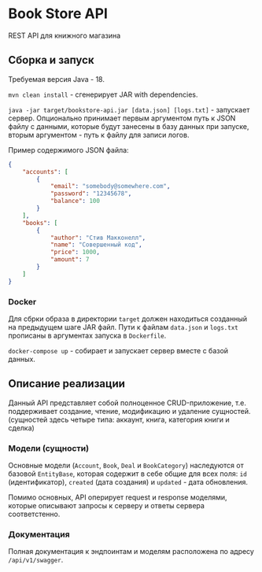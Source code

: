 # Book Store API

REST API для книжного магазина

## Сборка и запуск

Требуемая версия Java - 18.

`mvn clean install` - сгенерирует JAR with dependencies.


`java -jar target/bookstore-api.jar [data.json] [logs.txt]` - запускает
сервер. Опционально принимает первым аргументом путь к JSON файлу с данными, которые
будут занесены в базу данных при запуске, вторым аргументом -
путь к файлу для записи логов.

Пример содержимого JSON файла:

```json
{
    "accounts": [
        {
            "email": "somebody@somewhere.com",
            "password": "12345678",
            "balance": 100
        }
    ],
    "books": [
        {
            "author": "Стив Макконелл",
            "name": "Совершенный код",
            "price": 1000,
            "amount": 7
        }
    ]
}
```

### Docker
Для сбрки образа в директории `target` должен находиться созданный на предыдущем шаге JAR файл.
Пути к файлам `data.json` и `logs.txt` прописаны в аргументах запуска в `Dockerfile`.

`docker-compose up` - собирает и запускает сервер вместе с базой
данных.

## Описание реализации
Данный API представляет собой полноценное CRUD-приложение,
т.е. поддерживает создание, чтение, модификацию и удаление сущностей.
(сущностей здесь четыре типа: аккаунт, книга, категория книги и сделка)

### Модели (сущности)
Основные модели (`Account`, `Book`, `Deal` и `BookCategory`) наследуются
от базовой `EntityBase`, которая содержит в себе общие для всех
поля: `id` (идентификатор), `created` (дата создания) и `updated` -
дата обновления.

Помимо основных, API оперирует request и response моделями,
которые описывают запросы к серверу и ответы сервера соответстенно.

### Документация
Полная документация к эндпоинтам и моделям расположена по адресу 
`/api/v1/swagger`.